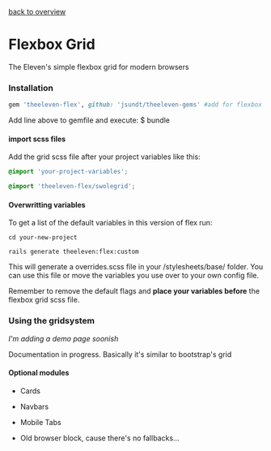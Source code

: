 [back to overview](../../../tree/feature/mark2#the-eleven-gems)


# Flexbox Grid
The Eleven's simple flexbox grid for modern browsers


### Installation

```ruby
gem 'theeleven-flex', github: 'jsundt/theeleven-gems' #add for flexbox
```

Add line above to gemfile and execute: $ bundle



#### import scss files

Add the grid scss file after your project variables like this:

```scss
@import 'your-project-variables';

@import 'theeleven-flex/swolegrid';
```


#### Overwritting variables

To get a list of the default variables in this version of flex run:

```
cd your-new-project

rails generate theeleven:flex:custom
```

This will generate a overrides.scss file in your /stylesheets/base/ folder. You can use this file or move the variables you use over to your own config file.

Remember to remove the default flags and **place your variables before** the flexbox grid scss file.


### Using the gridsystem

*I'm adding a demo page soonish*

Documentation in progress. Basically it's similar to bootstrap's grid


#### Optional modules

* Cards
* Navbars
* Mobile Tabs

* Old browser block, cause there's no fallbacks...
